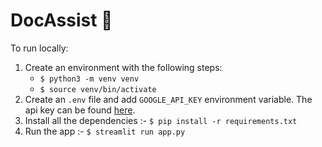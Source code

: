 # DocAssist 💬

To run locally: 

1. Create an environment with the following steps:
    - `$ python3 -m venv venv`
    - `$ source venv/bin/activate`
2. Create an `.env` file and add `GOOGLE_API_KEY` environment variable. The api key can be found [here](https://aistudio.google.com/app/apikey).
3. Install all the dependencies :- `$ pip install -r requirements.txt`
4. Run the app :- `$ streamlit run app.py`